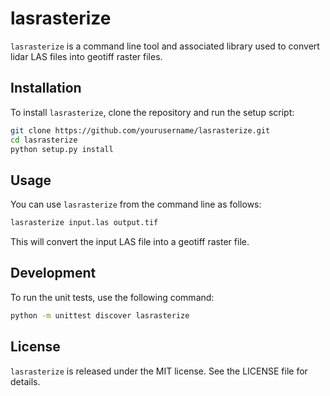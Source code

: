 # lasrasterize

`lasrasterize` is a command line tool and associated library used to convert lidar LAS files into geotiff raster files.

## Installation

To install `lasrasterize`, clone the repository and run the setup script:

```bash
git clone https://github.com/yourusername/lasrasterize.git
cd lasrasterize
python setup.py install
```

## Usage

You can use `lasrasterize` from the command line as follows:

```bash
lasrasterize input.las output.tif
```

This will convert the input LAS file into a geotiff raster file.

## Development

To run the unit tests, use the following command:

```bash
python -m unittest discover lasrasterize
```

## License

`lasrasterize` is released under the MIT license. See the LICENSE file for details.